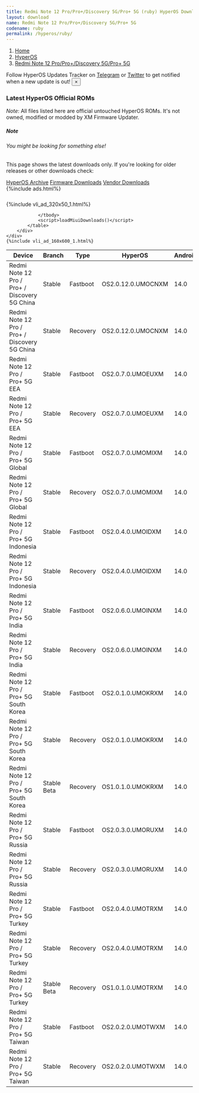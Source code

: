 ```yaml
---
title: Redmi Note 12 Pro/Pro+/Discovery 5G/Pro+ 5G (ruby) HyperOS Downloads
layout: download
name: Redmi Note 12 Pro/Pro+/Discovery 5G/Pro+ 5G
codename: ruby
permalink: /hyperos/ruby/
---
```

<nav aria-label="breadcrumb">
    <ol class="breadcrumb">
        <li class="breadcrumb-item"><a href="/">Home</a></li>
        <li class="breadcrumb-item"><a href="/hyperos/">HyperOS</a></li>
        <li class="breadcrumb-item active" aria-current="page"><a href="/hyperos/ruby/">Redmi Note 12 Pro/Pro+/Discovery 5G/Pro+ 5G</a></li>
    </ol>
</nav>
<div class="alert alert-primary alert-dismissible fade show" role="alert">
    Follow HyperOS Updates Tracker on <a href="https://t.me/MIUIUpdatesTracker" class="alert-link">Telegram</a>
     or <a href="https://twitter.com/MiFwUpdater" class="alert-link">Twitter</a> to get notified when a new update is out!
    <button type="button" class="close" data-dismiss="alert" aria-label="Close">
        <span aria-hidden="true">&times;</span>
    </button>
</div>

### Latest HyperOS Official ROMs
*Note*: All files listed here are official untouched HyperOS ROMs. It's not owned, modified or modded by XM Firmware Updater.
<div class="card">
  <div class="card-body">
    <h5 class="card-title">Note</h5>
    <h6 class="card-subtitle mb-2 text-muted">You might be looking for something else!</h6>
    <p class="card-text">This page shows the latest downloads only.
     If you're looking for older releases or other downloads check:</p>
    <a href="/archive/hyperos/ruby/" class="card-link">HyperOS Archive</a>
    <a href="/firmware/ruby/" class="card-link">Firmware Downloads</a>
    <a href="/vendor/ruby/" class="card-link">Vendor Downloads</a>
  </div>
</div>
{%include ads.html%}
<div class="row justify-content-center">
    <div class="col-10">
        <div class="table-responsive-md" style="margin-top: 25px;">
            {%include vli_ad_320x50_1.html%}
            <table id="miui" class="display dt-responsive nowrap compact table table-striped table-hover table-sm">
                <thead class="thead-dark">
                    <tr>
                        <th data-ref="device">Device</th>
                        <th data-ref="branch">Branch</th>
                        <th data-ref="type">Type</th>
                        <th data-ref="miui">HyperOS</th>
                        <th data-ref="android">Android</th>
                        <th data-ref="size">Size</th>
                        <th data-ref="size">Date</th>
                        <th data-ref="link">Link</th>
                    </tr>
                </thead>
                <tbody>
                <tr><td>Redmi Note 12 Pro / Pro+ / Discovery 5G China</td><td>Stable</td><td>Fastboot</td><td>OS2.0.12.0.UMOCNXM</td><td>14.0</td><td>7.0 GB</td><td>2025-09-08</td><td><a href="/hyperos/ruby/stable/OS2.0.12.0.UMOCNXM/">Download</a></td></tr>
<tr><td>Redmi Note 12 Pro / Pro+ / Discovery 5G China</td><td>Stable</td><td>Recovery</td><td>OS2.0.12.0.UMOCNXM</td><td>14.0</td><td>5.7 GB</td><td>2025-09-19</td><td><a href="/hyperos/ruby/stable/OS2.0.12.0.UMOCNXM/">Download</a></td></tr>
<tr><td>Redmi Note 12 Pro / Pro+ 5G EEA</td><td>Stable</td><td>Fastboot</td><td>OS2.0.7.0.UMOEUXM</td><td>14.0</td><td>6.8 GB</td><td>2025-08-14</td><td><a href="/hyperos/ruby/stable/OS2.0.7.0.UMOEUXM/">Download</a></td></tr>
<tr><td>Redmi Note 12 Pro / Pro+ 5G EEA</td><td>Stable</td><td>Recovery</td><td>OS2.0.7.0.UMOEUXM</td><td>14.0</td><td>5.2 GB</td><td>2025-08-28</td><td><a href="/hyperos/ruby/stable/OS2.0.7.0.UMOEUXM/">Download</a></td></tr>
<tr><td>Redmi Note 12 Pro / Pro+ 5G Global</td><td>Stable</td><td>Fastboot</td><td>OS2.0.7.0.UMOMIXM</td><td>14.0</td><td>7.0 GB</td><td>2025-08-27</td><td><a href="/hyperos/ruby/stable/OS2.0.7.0.UMOMIXM/">Download</a></td></tr>
<tr><td>Redmi Note 12 Pro / Pro+ 5G Global</td><td>Stable</td><td>Recovery</td><td>OS2.0.7.0.UMOMIXM</td><td>14.0</td><td>5.0 GB</td><td>2025-08-29</td><td><a href="/hyperos/ruby/stable/OS2.0.7.0.UMOMIXM/">Download</a></td></tr>
<tr><td>Redmi Note 12 Pro / Pro+ 5G Indonesia</td><td>Stable</td><td>Fastboot</td><td>OS2.0.4.0.UMOIDXM</td><td>14.0</td><td>6.8 GB</td><td>2025-07-21</td><td><a href="/hyperos/ruby/stable/OS2.0.4.0.UMOIDXM/">Download</a></td></tr>
<tr><td>Redmi Note 12 Pro / Pro+ 5G Indonesia</td><td>Stable</td><td>Recovery</td><td>OS2.0.4.0.UMOIDXM</td><td>14.0</td><td>5.0 GB</td><td>2025-07-30</td><td><a href="/hyperos/ruby/stable/OS2.0.4.0.UMOIDXM/">Download</a></td></tr>
<tr><td>Redmi Note 12 Pro / Pro+ 5G India</td><td>Stable</td><td>Fastboot</td><td>OS2.0.6.0.UMOINXM</td><td>14.0</td><td>6.1 GB</td><td>2025-09-28</td><td><a href="/hyperos/ruby/stable/OS2.0.6.0.UMOINXM/">Download</a></td></tr>
<tr><td>Redmi Note 12 Pro / Pro+ 5G India</td><td>Stable</td><td>Recovery</td><td>OS2.0.6.0.UMOINXM</td><td>14.0</td><td>4.8 GB</td><td>2025-09-30</td><td><a href="/hyperos/ruby/stable/OS2.0.6.0.UMOINXM/">Download</a></td></tr>
<tr><td>Redmi Note 12 Pro / Pro+ 5G South Korea</td><td>Stable</td><td>Fastboot</td><td>OS2.0.1.0.UMOKRXM</td><td>14.0</td><td>6.8 GB</td><td>2025-07-09</td><td><a href="/hyperos/ruby/stable/OS2.0.1.0.UMOKRXM/">Download</a></td></tr>
<tr><td>Redmi Note 12 Pro / Pro+ 5G South Korea</td><td>Stable</td><td>Recovery</td><td>OS2.0.1.0.UMOKRXM</td><td>14.0</td><td>5.0 GB</td><td>2025-08-28</td><td><a href="/hyperos/ruby/stable/OS2.0.1.0.UMOKRXM/">Download</a></td></tr>
<tr><td>Redmi Note 12 Pro / Pro+ 5G South Korea</td><td>Stable Beta</td><td>Recovery</td><td>OS1.0.1.0.UMOKRXM</td><td>14.0</td><td>4.8 GB</td><td>2024-03-01</td><td><a href="/hyperos/ruby/stable beta/OS1.0.1.0.UMOKRXM/">Download</a></td></tr>
<tr><td>Redmi Note 12 Pro / Pro+ 5G Russia</td><td>Stable</td><td>Fastboot</td><td>OS2.0.3.0.UMORUXM</td><td>14.0</td><td>7.1 GB</td><td>2025-07-21</td><td><a href="/hyperos/ruby/stable/OS2.0.3.0.UMORUXM/">Download</a></td></tr>
<tr><td>Redmi Note 12 Pro / Pro+ 5G Russia</td><td>Stable</td><td>Recovery</td><td>OS2.0.3.0.UMORUXM</td><td>14.0</td><td>5.0 GB</td><td>2025-07-30</td><td><a href="/hyperos/ruby/stable/OS2.0.3.0.UMORUXM/">Download</a></td></tr>
<tr><td>Redmi Note 12 Pro / Pro+ 5G Turkey</td><td>Stable</td><td>Fastboot</td><td>OS2.0.4.0.UMOTRXM</td><td>14.0</td><td>6.5 GB</td><td>2025-09-18</td><td><a href="/hyperos/ruby/stable/OS2.0.4.0.UMOTRXM/">Download</a></td></tr>
<tr><td>Redmi Note 12 Pro / Pro+ 5G Turkey</td><td>Stable</td><td>Recovery</td><td>OS2.0.4.0.UMOTRXM</td><td>14.0</td><td>5.0 GB</td><td>2025-09-24</td><td><a href="/hyperos/ruby/stable/OS2.0.4.0.UMOTRXM/">Download</a></td></tr>
<tr><td>Redmi Note 12 Pro / Pro+ 5G Turkey</td><td>Stable Beta</td><td>Recovery</td><td>OS1.0.1.0.UMOTRXM</td><td>14.0</td><td>4.7 GB</td><td>2024-03-18</td><td><a href="/hyperos/ruby/stable beta/OS1.0.1.0.UMOTRXM/">Download</a></td></tr>
<tr><td>Redmi Note 12 Pro / Pro+ 5G Taiwan</td><td>Stable</td><td>Fastboot</td><td>OS2.0.2.0.UMOTWXM</td><td>14.0</td><td>6.3 GB</td><td>2025-07-21</td><td><a href="/hyperos/ruby/stable/OS2.0.2.0.UMOTWXM/">Download</a></td></tr>
<tr><td>Redmi Note 12 Pro / Pro+ 5G Taiwan</td><td>Stable</td><td>Recovery</td><td>OS2.0.2.0.UMOTWXM</td><td>14.0</td><td>4.8 GB</td><td>2025-07-30</td><td><a href="/hyperos/ruby/stable/OS2.0.2.0.UMOTWXM/">Download</a></td></tr>

                </tbody>
                <script>loadMiuiDownloads()</script>
            </table>
        </div>
    </div>
    {%include vli_ad_160x600_1.html%}
</div>
